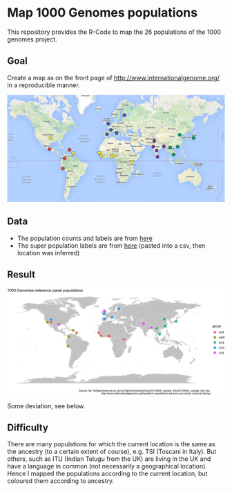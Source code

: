 # Map 1000 Genomes populations

This repository provides the R-Code to map the 26 populations of the 1000 genomes project.

## Goal

Create a map as on the front page of http://www.internationalgenome.org/ in a reproducible manner. 

![Version on internationalgenome.org](1000genomes-map.png)

## Data
- The population counts and labels are from [here](ftp.1000genomes.ebi.ac.uk/vol1/ftp/technical/working/20130606_sample_info/20130606_sample_info.xlsx)
- The super population labels are from [here](http://www.internationalgenome.org/faq/which-populations-are-part-your-study/) (pasted into a csv, then location was inferred)

## Result

![New version](1000genomes-map-remake.png)

Some deviation, see below. 

## Difficulty

There are many populations for which the current location is the same as the ancestry (to a certain extent of course), e.g. TSI (Toscani in Italy). But others, such as ITU (Indian Telugu from the UK) are living in the UK and have a language in common (not necessarily a geographical location). 
Hence I mapped the populations according to the current location, but coloured them according to ancestry. 
